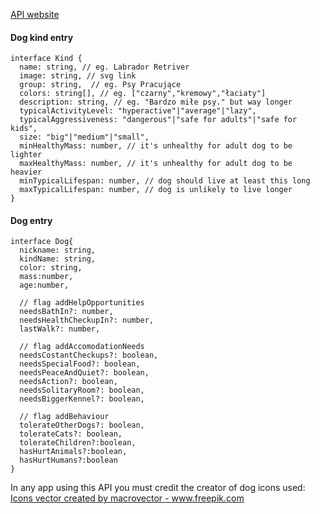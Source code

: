 [API website](https://mlodziprogramisci.github.io/dogs/)

#### Dog kind entry
```TS
interface Kind {
  name: string, // eg. Labrador Retriver
  image: string, // svg link
  group: string,  // eg. Psy Pracujące
  colors: string[], // eg. ["czarny","kremowy","łaciaty"]
  description: string, // eg. "Bardzo miłe psy." but way longer 
  typicalActivityLevel: "hyperactive"|"average"|"lazy",
  typicalAggressiveness: "dangerous"|"safe for adults"|"safe for kids",
  size: "big"|"medium"|"small",
  minHealthyMass: number, // it's unhealthy for adult dog to be lighter
  maxHealthyMass: number, // it's unhealthy for adult dog to be heavier
  minTypicalLifespan: number, // dog should live at least this long
  maxTypicalLifespan: number, // dog is unlikely to live longer
}
```

#### Dog entry

```TS
interface Dog{
  nickname: string,
  kindName: string,
  color: string,
  mass:number,
  age:number,

  // flag addHelpOpportunities
  needsBathIn?: number,
  needsHealthCheckupIn?: number,
  lastWalk?: number,

  // flag addAccomodationNeeds
  needsCostantCheckups?: boolean,
  needsSpecialFood?: boolean,
  needsPeaceAndQuiet?: boolean,
  needsAction?: boolean,
  needsSolitaryRoom?: boolean,
  needsBiggerKennel?: boolean,

  // flag addBehaviour
  tolerateOtherDogs?: boolean,
  tolerateCats?: boolean,
  tolerateChildren?:boolean,
  hasHurtAnimals?:boolean,
  hasHurtHumans?:boolean
}
```


In any app using this API you must credit the creator of dog icons used:
<a href="https://www.freepik.com/vectors/icons">Icons vector created by macrovector - www.freepik.com</a>